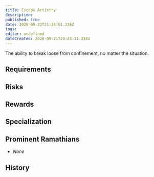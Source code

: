 ```yaml
---
title: Escape Artistry
description: 
published: true
date: 2020-09-22T21:34:01.236Z
tags: 
editor: undefined
dateCreated: 2020-09-21T20:44:11.334Z
---
```


The ability to break loose from confinement, no matter the situation.

## Requirements

## Risks

## Rewards

## Specialization

## Prominent Ramathians

- *None*

## History

